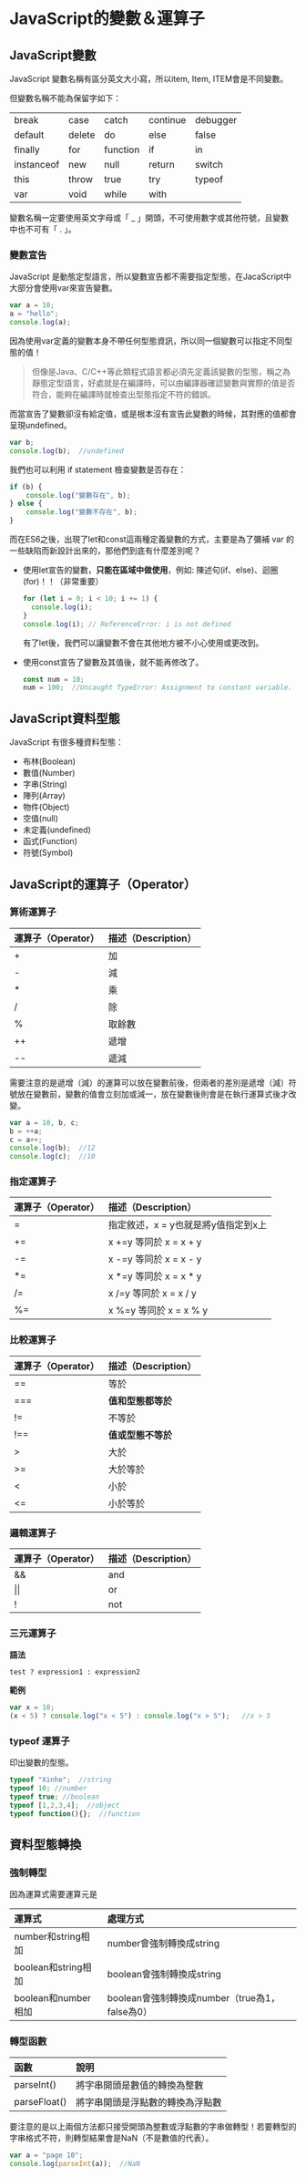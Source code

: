 # JavaScript的變數＆運算子

## JavaScript變數

JavaScript 變數名稱有區分英文大小寫，所以item, Item, ITEM會是不同變數。

但變數名稱不能為保留字如下：

|  |  |  |  |  |
| :--- | :--- | :--- | :--- | :--- |
| break | case | catch | continue | debugger |
| default | delete | do | else | false |
| finally | for | function | if | in |
| instanceof | new | null | return | switch |
| this | throw | true | try | typeof |
| var | void | while | with |  |

變數名稱一定要使用英文字母或「 \_ 」開頭，不可使用數字或其他符號，且變數中也不可有「 . 」。

### 變數宣告

JavaScript 是動態定型語言，所以變數宣告都不需要指定型態，在JacaScript中大部分會使用var來宣告變數。

```javascript
var a = 10;
a = "hello";
console.log(a);
```

因為使用var定義的變數本身不帶任何型態資訊，所以同一個變數可以指定不同型態的值！

> 但像是Java、C/C++等此類程式語言都必須先定義該變數的型態，稱之為靜態定型語言，好處就是在編譯時，可以由編譯器確認變數與實際的值是否符合，能夠在編譯時就檢查出型態指定不符的錯誤。

而當宣告了變數卻沒有給定值，或是根本沒有宣告此變數的時候，其對應的值都會呈現undefined。

```javascript
var b;
console.log(b);  //undefined
```

我們也可以利用 if statement 檢查變數是否存在：

```javascript
if (b) {
    console.log("變數存在", b);
} else {
    console.log("變數不存在", b);
}
```

而在ES6之後，出現了let和const這兩種定義變數的方式，主要是為了彌補 var 的一些缺陷而新設計出來的，那他們到底有什麼差別呢？

* 使用let宣告的變數，**只能在區域中做使用**，例如: 陳述句\(if、else\)、迴圈\(for\)！！（非常重要）

  ```javascript
  for (let i = 0; i < 10; i += 1) {
    console.log(i);
  }
  console.log(i); // ReferenceError: i is not defined
  ```

  有了let後，我們可以讓變數不會在其他地方被不小心使用或更改到。  

* 使用const宣告了變數及其值後，就不能再修改了。

  ```javascript
  const num = 10;
  num = 100;  //Uncaught TypeError: Assignment to constant variable.
  ```

## JavaScript資料型態

JavaScript 有很多種資料型態：

* 布林\(Boolean\)
* 數值\(Number\)
* 字串\(String\)
* 陣列\(Array\)
* 物件\(Object\)
* 空值\(null\)
* 未定義\(undefined\)
* 函式\(Function\)
* 符號\(Symbol\)

## JavaScript的運算子（Operator）

### 算術運算子

| 運算子（Operator） | 描述（Description） |
| :--- | :--- |
| + | 加 |
| - | 減 |
| \* | 乘 |
| / | 除 |
| % | 取餘數 |
| ++ | 遞增 |
| -- | 遞減 |

需要注意的是遞增（減）的運算可以放在變數前後，但兩者的差別是遞增（減）符號放在變數前，變數的值會立刻加或減一，放在變數後則會是在執行運算式後才改變。

```javascript
var a = 10, b, c;
b = ++a;
c = a++;
console.log(b);  //12
console.log(c);  //10
```

### 指定運算子

| 運算子（Operator） | 描述（Description） |
| :--- | :--- |
| = | 指定敘述，x = y也就是將y值指定到x上 |
| += | x +=y 等同於 x = x + y |
| -= | x -=y 等同於 x = x - y |
| \*= | x \*=y 等同於 x = x \* y |
| /= | x /=y 等同於 x = x / y |
| %= | x %=y 等同於 x = x % y |

### 比較運算子

| 運算子（Operator） | 描述（Description） |
| :--- | :--- |
| == | 等於 |
| === | **值和型態都等於** |
| != | 不等於 |
| !== | **值或型態不等於** |
| &gt; | 大於 |
| &gt;= | 大於等於 |
| &lt; | 小於 |
| &lt;= | 小於等於 |

### 邏輯運算子

| 運算子（Operator） | 描述（Description） |
| :--- | :--- |
| && | and |
| \|\| | or |
| ! | not |

### 三元運算子

**語法**

```text
test ? expression1 : expression2
```

**範例**

```javascript
var x = 10;
(x < 5) ? console.log("x < 5") : console.log("x > 5");   //x > 5
```

### typeof 運算子

印出變數的型態。

```javascript
typeof "Xinhe";  //string
typeof 10; //number
typeof true; //boolean
typeof [1,2,3,4];  //object
typeof function(){};  //function
```

## 資料型態轉換

### 強制轉型

因為運算式需要運算元是

| 運算式 | 處理方式 |
| :--- | :--- |
| number和string相加 | number會強制轉換成string |
| boolean和string相加 | boolean會強制轉換成string |
| boolean和number相加 | boolean會強制轉換成number（true為1，false為0） |

### 轉型函數

| 函數 | 說明 |
| :--- | :--- |
| parseInt\(\) | 將字串開頭是數值的轉換為整數 |
| parseFloat\(\) | 將字串開頭是浮點數的轉換為浮點數 |

要注意的是以上兩個方法都只接受開頭為整數或浮點數的字串做轉型！若要轉型的字串格式不符，則轉型結果會是NaN（不是數值的代表）。

```javascript
var a = "page 10";
console.log(parseInt(a));  //NaN
```



